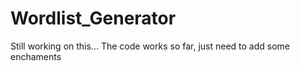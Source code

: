 # Wordlist_Generator

Still working on this... 
The code works so far, just need to add some enchaments 
